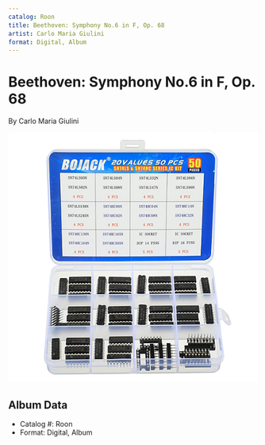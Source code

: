 ```yaml
---
catalog: Roon
title: Beethoven: Symphony No.6 in F, Op. 68
artist: Carlo Maria Giulini
format: Digital, Album
---
```


# Beethoven: Symphony No.6 in F, Op. 68

By Carlo Maria Giulini

![](../../assets/albumcovers/Carlo_Maria_Giulini-Beethoven-_Symphony_No6_in_F__Op_68.png)

## Album Data

- Catalog #: Roon
- Format: Digital, Album

